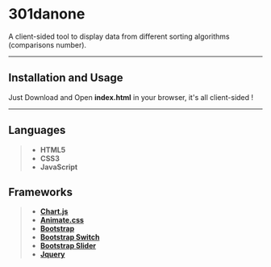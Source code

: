 301danone
===================


A client-sided tool to display data from different sorting algorithms (comparisons number).

----------


Installation and Usage
-------------

Just Download and Open **index.html** in your browser, it's all client-sided !

----------

Languages
-------------

> - **HTML5**
> - **CSS3**
> - **JavaScript**

Frameworks
-------------

> - **[Chart.js](http://www.chartjs.org/)**
> - **[Animate.css](https://daneden.github.io/animate.css/)**
> - **[Bootstrap](http://getbootstrap.com/)**
> - **[Bootstrap Switch](http://www.bootstrap-switch.org/)**
> - **[Bootstrap Slider](http://seiyria.com/bootstrap-slider/)**
> - **[Jquery](https://jquery.com/)**
